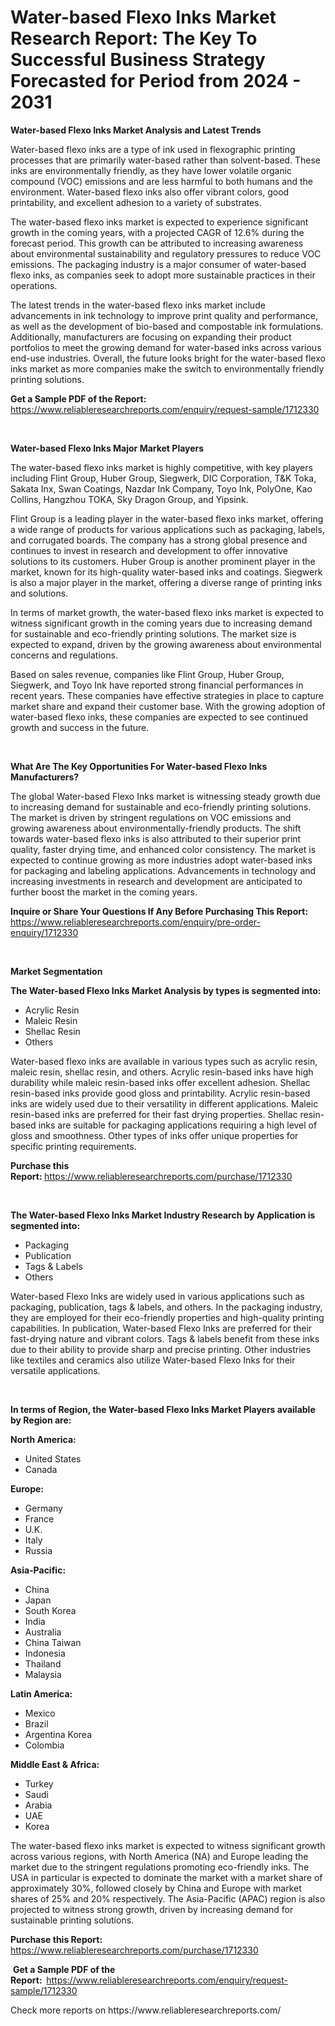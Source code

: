 <p><h1>Water-based Flexo Inks Market Research Report: The Key To Successful Business Strategy Forecasted for Period from 2024 - 2031</h1></p><p><strong>Water-based Flexo Inks Market Analysis and Latest Trends</strong></p>
<p><p>Water-based flexo inks are a type of ink used in flexographic printing processes that are primarily water-based rather than solvent-based. These inks are environmentally friendly, as they have lower volatile organic compound (VOC) emissions and are less harmful to both humans and the environment. Water-based flexo inks also offer vibrant colors, good printability, and excellent adhesion to a variety of substrates.</p><p>The water-based flexo inks market is expected to experience significant growth in the coming years, with a projected CAGR of 12.6% during the forecast period. This growth can be attributed to increasing awareness about environmental sustainability and regulatory pressures to reduce VOC emissions. The packaging industry is a major consumer of water-based flexo inks, as companies seek to adopt more sustainable practices in their operations.</p><p>The latest trends in the water-based flexo inks market include advancements in ink technology to improve print quality and performance, as well as the development of bio-based and compostable ink formulations. Additionally, manufacturers are focusing on expanding their product portfolios to meet the growing demand for water-based inks across various end-use industries. Overall, the future looks bright for the water-based flexo inks market as more companies make the switch to environmentally friendly printing solutions.</p></p>
<p><strong>Get a Sample PDF of the Report:&nbsp;</strong> <a href="https://www.reliableresearchreports.com/enquiry/request-sample/1712330">https://www.reliableresearchreports.com/enquiry/request-sample/1712330</a></p>
<p>&nbsp;</p>
<p><strong>Water-based Flexo Inks Major Market Players</strong></p>
<p><p>The water-based flexo inks market is highly competitive, with key players including Flint Group, Huber Group, Siegwerk, DIC Corporation, T&K Toka, Sakata Inx, Swan Coatings, Nazdar Ink Company, Toyo Ink, PolyOne, Kao Collins, Hangzhou TOKA, Sky Dragon Group, and Yipsink. </p><p>Flint Group is a leading player in the water-based flexo inks market, offering a wide range of products for various applications such as packaging, labels, and corrugated boards. The company has a strong global presence and continues to invest in research and development to offer innovative solutions to its customers. Huber Group is another prominent player in the market, known for its high-quality water-based inks and coatings. Siegwerk is also a major player in the market, offering a diverse range of printing inks and solutions.</p><p>In terms of market growth, the water-based flexo inks market is expected to witness significant growth in the coming years due to increasing demand for sustainable and eco-friendly printing solutions. The market size is expected to expand, driven by the growing awareness about environmental concerns and regulations.</p><p>Based on sales revenue, companies like Flint Group, Huber Group, Siegwerk, and Toyo Ink have reported strong financial performances in recent years. These companies have effective strategies in place to capture market share and expand their customer base. With the growing adoption of water-based flexo inks, these companies are expected to see continued growth and success in the future.</p></p>
<p>&nbsp;</p>
<p><strong>What Are The Key Opportunities For Water-based Flexo Inks Manufacturers?</strong></p>
<p><p>The global Water-based Flexo Inks market is witnessing steady growth due to increasing demand for sustainable and eco-friendly printing solutions. The market is driven by stringent regulations on VOC emissions and growing awareness about environmentally-friendly products. The shift towards water-based flexo inks is also attributed to their superior print quality, faster drying time, and enhanced color consistency. The market is expected to continue growing as more industries adopt water-based inks for packaging and labeling applications. Advancements in technology and increasing investments in research and development are anticipated to further boost the market in the coming years.</p></p>
<p><strong>Inquire or Share Your Questions If Any Before Purchasing This Report:</strong> <a href="https://www.reliableresearchreports.com/enquiry/pre-order-enquiry/1712330">https://www.reliableresearchreports.com/enquiry/pre-order-enquiry/1712330</a></p>
<p>&nbsp;</p>
<p><strong>Market Segmentation</strong></p>
<p><strong>The Water-based Flexo Inks Market Analysis by types is segmented into:</strong></p>
<p><ul><li>Acrylic Resin</li><li>Maleic Resin</li><li>Shellac Resin</li><li>Others</li></ul></p>
<p><p>Water-based flexo inks are available in various types such as acrylic resin, maleic resin, shellac resin, and others. Acrylic resin-based inks have high durability while maleic resin-based inks offer excellent adhesion. Shellac resin-based inks provide good gloss and printability. Acrylic resin-based inks are widely used due to their versatility in different applications. Maleic resin-based inks are preferred for their fast drying properties. Shellac resin-based inks are suitable for packaging applications requiring a high level of gloss and smoothness. Other types of inks offer unique properties for specific printing requirements.</p></p>
<p><strong>Purchase this Report:&nbsp;</strong><a href="https://www.reliableresearchreports.com/purchase/1712330">https://www.reliableresearchreports.com/purchase/1712330</a></p>
<p>&nbsp;</p>
<p><strong>The Water-based Flexo Inks Market Industry Research by Application is segmented into:</strong></p>
<p><ul><li>Packaging</li><li>Publication</li><li>Tags & Labels</li><li>Others</li></ul></p>
<p><p>Water-based Flexo Inks are widely used in various applications such as packaging, publication, tags & labels, and others. In the packaging industry, they are employed for their eco-friendly properties and high-quality printing capabilities. In publication, Water-based Flexo Inks are preferred for their fast-drying nature and vibrant colors. Tags & labels benefit from these inks due to their ability to provide sharp and precise printing. Other industries like textiles and ceramics also utilize Water-based Flexo Inks for their versatile applications.</p></p>
<p>&nbsp;</p>
<p><strong>In terms of Region, the Water-based Flexo Inks Market Players available by Region are:</strong></p>
<p>
    <p> <strong> North America: </strong>
        <ul>
            <li>United States</li>
            <li>Canada</li>
        </ul>
        </p> 
    <p> <strong> Europe: </strong>
        <ul>
            <li>Germany</li>
            <li>France</li>
            <li>U.K.</li>
            <li>Italy</li>
            <li>Russia</li>
        </ul>
        </p> 
    <p> <strong> Asia-Pacific: </strong>
        <ul>
            <li>China</li>
            <li>Japan</li>
            <li>South Korea</li>
            <li>India</li>
            <li>Australia</li>
            <li>China Taiwan</li>
            <li>Indonesia</li>
            <li>Thailand</li>
            <li>Malaysia</li>
        </ul>
        </p> 
    <p> <strong> Latin America: </strong>
        <ul>
            <li>Mexico</li>
            <li>Brazil</li>
            <li>Argentina Korea</li>
            <li>Colombia</li>
        </ul>
        </p> 
    <p> <strong> Middle East & Africa: </strong>
        <ul>
            <li>Turkey</li>
            <li>Saudi</li>
            <li>Arabia</li>
            <li>UAE</li>
            <li>Korea</li>
        </ul>
    </p>
    </p>
<p><p>The water-based flexo inks market is expected to witness significant growth across various regions, with North America (NA) and Europe leading the market due to the stringent regulations promoting eco-friendly inks. The USA in particular is expected to dominate the market with a market share of approximately 30%, followed closely by China and Europe with market shares of 25% and 20% respectively. The Asia-Pacific (APAC) region is also projected to witness strong growth, driven by increasing demand for sustainable printing solutions.</p></p>
<p><strong>Purchase this Report: </strong><a href="https://www.reliableresearchreports.com/purchase/1712330">https://www.reliableresearchreports.com/purchase/1712330</a></p>
<p>&nbsp;<strong>Get a Sample PDF of the Report:&nbsp;&nbsp;</strong><a href="https://www.reliableresearchreports.com/enquiry/request-sample/1712330">https://www.reliableresearchreports.com/enquiry/request-sample/1712330</a></p>
<p><strong></strong></p>
<p>Check more reports on https://www.reliableresearchreports.com/</p>